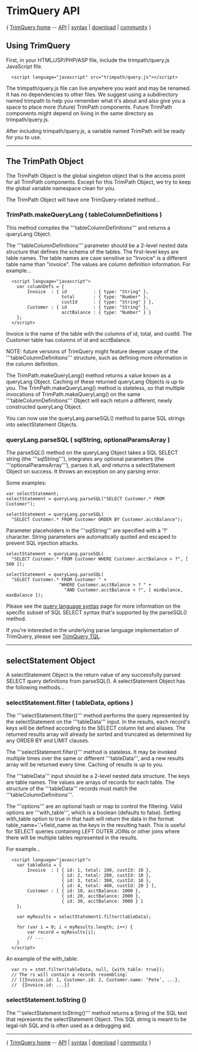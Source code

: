 # TrimQuery API #
{ [TrimQuery home](http://code.google.com/p/trimpath/wiki/TrimQuery) -- [API](http://code.google.com/p/trimpath/wiki/TrimQueryAPI) | [syntax](http://code.google.com/p/trimpath/wiki/TrimQuerySyntax) | [download](http://code.google.com/p/trimpath/downloads/list) | [community](http://code.google.com/p/trimpath/wiki/TrimQueryDiscussion) }

## Using TrimQuery ##
First, in your HTML/JSP/PHP/ASP file, include the trimpath/query.js JavaScript file.
```
  <script language="javascript" src="trimpath/query.js"></script>
```

The trimpath/query.js file can live anywhere you want and may be renamed.  It has no dependencies to other files.  We suggest using a subdirectory named trimpath to help you remember what it's about and also give you a space to place more (future) TrimPath components.  Future TrimPath components might depend on living in the same directory as trimpath/query.js.

After including trimpath/query.js, a variable named TrimPath will be ready for you to use.


---

## The TrimPath Object ##
The TrimPath Object is the global singleton object that is the access point for all TrimPath components.  Except for this TrimPath Object, we try to keep the global variable namespace clean for you.

The TrimPath Object will have one TrimQuery-related method...

### TrimPath.makeQueryLang ( tableColumnDefinitions ) ###
This method compiles the '''tableColumnDefinitions''' and returns a queryLang Object.

The '''tableColumnDefinitions''' parameter should be a 2-level nested data structure that defines the schema of the tables.  The first-level keys are table names.  The table names are case sensitive so "Invoice" is a different table name than "invoice".  The values are column definition information.
For example...
```
  <script language="javascript">
    var columnDefs = {
        Invoice  : { id          : { type: "String" },
                     total       : { type: "Number" },	
                     custId      : { type: "String" } },
        Customer : { id          : { type: "String" },
                     acctBalance : { type: "Number" } }
    };
  </script>
```
Invoice is the name of the table with the columns of id, total, and custId.  The Customer table has columns of id and acctBalance.

NOTE: future versions of TrimQuery might feature deeper usage of the '''tableColumnDefinitions''' structure, such as defining more information in the column definition.

The TrimPath.makeQueryLang() method returns a value known as a queryLang Object.  Caching of these returned queryLang Objects is up to you.  The TrimPath.makeQueryLang() method is stateless, so that multiple invocations of TrimPath.makeQueryLang() on the same '''tableColumnDefinitions''' Object will each return a different, newly constructed queryLang Object.

You can now use the queryLang.parseSQL() method to parse SQL strings into selectStatement Objects.

### queryLang.parseSQL ( sqlString, optionalParamsArray ) ###
The parseSQL() method on the queryLang Object takes a SQL SELECT string (the '''sqlString'''), integrates any optional parameters (the '''optionalParamsArray'''), parses it all, and returns a selectStatement Object on success.  It throws an exception on any parsing error.

Some examples:
```
var selectStatement;
selectStatement = queryLang.parseSQL("SELECT Customer.* FROM Customer");

selectStatement = queryLang.parseSQL(
  "SELECT Customer.* FROM Customer ORDER BY Customer.acctBalance");
```

Parameter placeholders in the '''sqlString''' are specified with a '?' character.  String parameters are automatically quoted and escaped to prevent SQL injection attacks.
```
selectStatement = queryLang.parseSQL(
  "SELECT Customer.* FROM Customer WHERE Customer.acctBalance > ?", [ 500 ]);

selectStatement = queryLang.parseSQL(
  "SELECT Customer.* FROM Customer " +
                    "WHERE Customer.acctBalance > ? " +
                      "AND Customer.acctBalance < ?", [ minBalance, maxBalance ]);
```

Please see the [query language syntax](http://code.google.com/p/trimpath/wiki/TrimQuerySyntax) page for more information on the specific subset of SQL SELECT syntax that's supported by the parseSQL() method.

If you're interested in the underlying parse language implementation of TrimQuery, please see [TrimQuery TQL](http://code.google.com/p/trimpath/wiki/TrimQueryTql).


---

## selectStatement Object ##
A selectStatement Object is the return value of any successfully parsed SELECT query definitions from parseSQL().  A selectStatement Object has the following methods...

### selectStatement.filter ( tableData, options ) ###
The '''selectStatement.filter()''' method performs the query represented by the selectStatement on the '''tableData''' input.  In the results, each record's keys will be defined according to the SELECT column list and aliases.  The returned results array will already be sorted and truncated as determined by any ORDER BY and LIMIT clauses.

The '''selectStatement.filter()''' method is stateless.  It may be invoked multiple times over the same or different '''tableData''', and a new results array will be returned every time.  Caching of results is up to you.

The '''tableData''' input should be a 2-level nested data structure.  The keys are table names.  The values are arrays of records for each table.  The structure of the '''tableData''' records must match the '''tableColumnDefinitions'''.

The '''options''' are an optional hash or map to control the filtering.  Valid options are '''with\_table''', which is a boolean (defaults to false).  Setting with\_table option to true in that hash will return the data in the format table\_name+’.’+field\_name as the keys in the resulting hash. This is useful for SELECT queries containing LEFT OUTER JOINs or other joins where there will be multiple tables represented in the results.

For example...
```
  <script language="javascript">
    var tableData = { 
        Invoice  : [ { id: 1, total: 100, custId: 10 }, 
                     { id: 2, total: 200, custId: 10 }, 
                     { id: 3, total: 300, custId: 10 }, 
                     { id: 4, total: 400, custId: 20 } ],
        Customer : [ { id: 10, acctBalance: 1000 }, 
                     { id: 20, acctBalance: 2000 }, 
                     { id: 30, acctBalance: 3000 } ]
    };

    var myResults = selectStatement1.filter(tableData);

    for (var i = 0; i < myResults.length; i++) {
        var record = myResults[i];
        // ...
    }
  </script>
```

An example of the with\_table:
```
  var rs = stmt.filter(tableData, null, {with_table: true});
  // The rs will contain a records resembling:
  // [{Invoice.id: 1, Customer.id: 2, Customer.name: ‘Pete’, ...},
  //  {Invoice.id: ...}]
```

### selectStatement.toString () ###

The '''selectStatement.toString()''' method returns a String of the SQL text that represents the selectStatement Object.  This SQL string is meant to be legal-ish SQL and is often used as a debugging aid.


---

{ [TrimQuery home](http://code.google.com/p/trimpath/wiki/TrimQuery) -- [API](http://code.google.com/p/trimpath/wiki/TrimQueryAPI) | [syntax](http://code.google.com/p/trimpath/wiki/TrimQuerySyntax) | [download](http://code.google.com/p/trimpath/downloads/list) | [community](http://code.google.com/p/trimpath/wiki/TrimQueryDiscussion) }